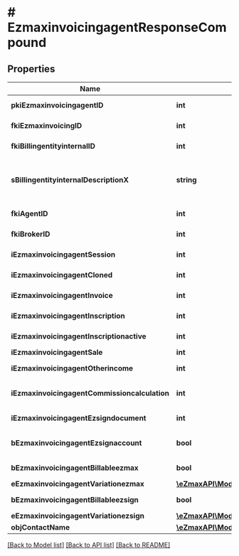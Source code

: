 # # EzmaxinvoicingagentResponseCompound

## Properties

Name | Type | Description | Notes
------------ | ------------- | ------------- | -------------
**pkiEzmaxinvoicingagentID** | **int** | The unique ID of the Ezmaxinvoicingagent | [optional]
**fkiEzmaxinvoicingID** | **int** | The unique ID of the Ezmaxinvoicing | [optional]
**fkiBillingentityinternalID** | **int** | The unique ID of the Billingentityinternal. |
**sBillingentityinternalDescriptionX** | **string** | The description of the Billingentityinternal in the language of the requester |
**fkiAgentID** | **int** | The unique ID of the Agent. | [optional]
**fkiBrokerID** | **int** | The unique ID of the Broker. | [optional]
**iEzmaxinvoicingagentSession** | **int** | The number of sessions |
**iEzmaxinvoicingagentCloned** | **int** | The number of times this user was cloned |
**iEzmaxinvoicingagentInvoice** | **int** | The number of invoices |
**iEzmaxinvoicingagentInscription** | **int** | The number of inscriptions |
**iEzmaxinvoicingagentInscriptionactive** | **int** | The number of active inscriptions |
**iEzmaxinvoicingagentSale** | **int** | The number of sales |
**iEzmaxinvoicingagentOtherincome** | **int** | The number of otherincomes |
**iEzmaxinvoicingagentCommissioncalculation** | **int** | The number of commission calculations |
**iEzmaxinvoicingagentEzsigndocument** | **int** | The number of ezsign documents |
**bEzmaxinvoicingagentEzsignaccount** | **bool** | Whether the agent has an eZsign account |
**bEzmaxinvoicingagentBillableezmax** | **bool** | Whether it is billable for eZmax |
**eEzmaxinvoicingagentVariationezmax** | [**\eZmaxAPI\Model\FieldEEzmaxinvoicingagentVariationezmax**](FieldEEzmaxinvoicingagentVariationezmax.md) |  |
**bEzmaxinvoicingagentBillableezsign** | **bool** | Whether it is billable for eZsign |
**eEzmaxinvoicingagentVariationezsign** | [**\eZmaxAPI\Model\FieldEEzmaxinvoicingagentVariationezsign**](FieldEEzmaxinvoicingagentVariationezsign.md) |  |
**objContactName** | [**\eZmaxAPI\Model\CustomContactNameResponse**](CustomContactNameResponse.md) |  |

[[Back to Model list]](../../README.md#models) [[Back to API list]](../../README.md#endpoints) [[Back to README]](../../README.md)
